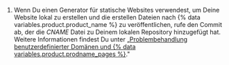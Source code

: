 1. Wenn Du einen Generator für statische Websites verwendest, um Deine Website lokal zu erstellen und die erstellen Dateien nach {% data variables.product.product_name %} zu veröffentlichen, rufe den Commit ab, der die _CNAME_ Datei zu Deinem lokalen Repository hinzugefügt hat. Weitere Informationen findest Du unter „[Problembehandlung benutzerdefinierter Domänen und {% data variables.product.prodname_pages %}](/articles/troubleshooting-custom-domains-and-github-pages#cname-errors)."
